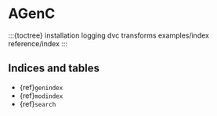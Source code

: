 # AGenC

:::{toctree}
installation
logging
dvc
transforms
examples/index
reference/index
:::

## Indices and tables

- {ref}`genindex`
- {ref}`modindex`
- {ref}`search`
